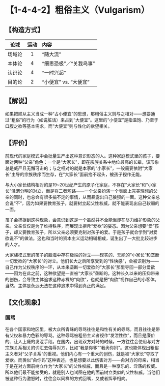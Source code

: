 # 【1-4-4-2】粗俗主义（Vulgarism）
## 【构造方式】
| 论域 | 运动           | 内容 |
|:----:|:----------------:|:-----|
| 场域论   |1 |  “随大流”  |
| 本体论   | 4|  “细思恐极”／“关我鸟事”  |
| 认识论   |4 |  “一时兴起”  |
| 目的论   | 2|  “小便宜” vs. “大便宜”  |

## 【解说】
如果把顺从主义当成一种“占小便宜”的思想，那粗俗主义则与之相对——想要通过“粗俗”的行为（如说脏话）来占到“大便宜”。这里的“小便宜”是指温饱、乃至于口腹之欲等基本需求，而“大便宜”则与性化的欲望相关。

## 【评价】
前现代的家庭模式中会批量生产出这种意识形态的人。这种家庭模式里的孩子，要面对两种“父亲”角色：一个是“大家长”，即在宗族关系中地位最高的长辈，该形象总是威严且无懈可击的；与之相对的就是本家的“小家长”，一般需要依附“大家长”主导的宗族秩序而生存，在“大家长”面前抬不起头，被孩子视作无能。

与大小家长结构相对的是19~20世纪产生的原子化家庭，不存在“大家长”和“小家长”泾渭分明的对立，而是将二者短路——一个父亲扮演一个表面上完美理想的父亲的同时，也总会有很多搞不定的事情，从而暴露出自己狼狈的一面。这种父亲总会说“不”，因为如果要教育孩子，就要树立起父性权威，就不能表现出自己软弱的一面。

孩子会捕捉到这种现象，会意识到这是一个虽然并不全能但却在尽力维护形象的父亲。父亲仅仅是为了维持秩序，而展现出拒斥“爱欲”的姿态。因为父亲想要“爱”孩子，却又要教育孩子，所以父亲必须要克制对孩子的爱。于是孩子就会学到“对爱欲说不”的做法。这也和当时的资本主义运动相辅相成，诞生出了一大批比较进步的人才。

大家族模式里的孩子的脑海中存在极端的对立——现实的、无能的“小家长”和垄断一切爱欲的“大家长”的对立。他们长大之后所享受到的“性快感”，会被识别为——自己作为父权秩序的一环，从本来垄断一切爱欲的“大家长”那里夺回一部分爱欲——因为在此之前，这种欲望是一直被“大家长”垄断的。这种长久以来的压抑带来的创伤，会导致主体追求这种赤裸的“肉欲”，也就是把“肉欲”视作自己的小客体。当然，主体是永远无法在这种追求中得到真正的满足。

## 【文化现象】
### 国骂

在各个国家和地区里，被大众所青睐的辱骂往往是和性有关的辱骂，而且往往是带有父权和暴力色彩的辱骂。这种辱骂被粗俗主义者视作“发泄性欲”，而且是廉价的、让人上瘾的发泄手段。在国内，出现双方对峙的时候，一方往往会使用与对方宗族关系相关的词汇去侮辱对方，比如“我是你爹”“我肏你妈”。这也能体现出粗俗主义者对“父子关系”的重视。他们内心有一个重大的创伤，就是被“大家长”夺取了爱欲。而类似“肏你妈”这种表述，也是想要以此伤害对方——肏对方的母亲，相当于是在对方面前树立作为“大家长”的父性权威，而且是一种享乐的、淫荡的权威。所以他们最不能接受的，就是别人也试图在他的面前树立类似的父性权威。当他们被这种行为激怒时，往往会以同样的方式回嘴，又或者挥拳相向。